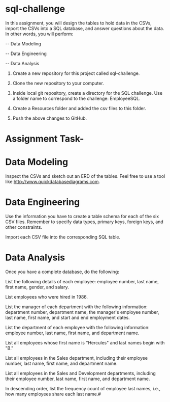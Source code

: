 # sql-challenge

In this assignment, you will design the tables to hold data in the CSVs, import the CSVs into a SQL database, and answer questions about the data. In other words, you will perform:

-- Data Modeling

-- Data Engineering

-- Data Analysis

1. Create a new repository for this project called sql-challenge.

2. Clone the new repository to your computer.

3. Inside local git repository, create a directory for the SQL challenge. Use a folder name to correspond to the challenge: EmployeeSQL.

4. Create a Resources folder and added the csv files to this folder.

5. Push the above changes to GitHub.

# Assignment Task-

# Data Modeling
Inspect the CSVs and sketch out an ERD of the tables. Feel free to use a tool like http://www.quickdatabasediagrams.com.


# Data Engineering
Use the information you have to create a table schema for each of the six CSV files. Remember to specify data types, primary keys, foreign keys, and other constraints.

Import each CSV file into the corresponding SQL table.

# Data Analysis
Once you have a complete database, do the following:

List the following details of each employee: employee number, last name, first name, gender, and salary.

List employees who were hired in 1986.

List the manager of each department with the following information: department number, department name, the manager's employee number, last name, first name, and start and end employment dates.

List the department of each employee with the following information: employee number, last name, first name, and department name.

List all employees whose first name is "Hercules" and last names begin with "B."

List all employees in the Sales department, including their employee number, last name, first name, and department name.

List all employees in the Sales and Development departments, including their employee number, last name, first name, and department name.

In descending order, list the frequency count of employee last names, i.e., how many employees share each last name.# 